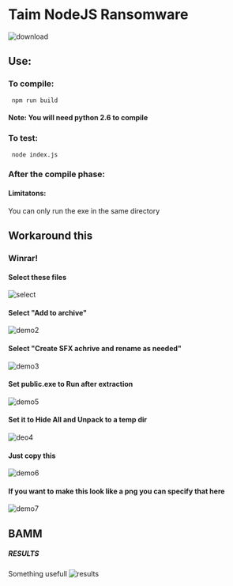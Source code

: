 # Taim NodeJS Ransomware 
 ![download](https://user-images.githubusercontent.com/106468433/184550747-1d5b5bd3-716f-49f1-997a-e45a5f064e94.png)
## Use: 
### To compile:
```
 npm run build
```
#### Note: You will need python 2.6 to compile 

### To test:
```
 node index.js
```

### After the compile phase:
#### Limitatons:
You can only run the exe in the same directory 
## Workaround this 
### Winrar!  

#### Select these files
 ![select](https://user-images.githubusercontent.com/106468433/184551281-a2d35d98-b687-434b-b0e0-c329f145f34b.PNG) 
 #### Select "Add to archive" 
![demo2](https://user-images.githubusercontent.com/106468433/184551355-bd47b66f-a8a1-4b8b-871f-968550e7893e.PNG)
#### Select "Create SFX achrive and rename as needed"
![demo3](https://user-images.githubusercontent.com/106468433/184551360-b5ad3457-803c-4bb7-8c54-dc6bd1dae62d.PNG)
#### Set public.exe to Run after extraction
![demo5](https://user-images.githubusercontent.com/106468433/184551368-e1ae963c-d249-46c6-91b1-d4be3f8a9fd3.PNG)
#### Set it to Hide All and Unpack to a temp dir
![deo4](https://user-images.githubusercontent.com/106468433/184551555-41c80c8e-9559-49c1-9983-e991f02b0504.PNG)
#### Just copy this 
![demo6](https://user-images.githubusercontent.com/106468433/184551369-cc2ff193-9604-4c16-864b-aed09deb0bcd.PNG)
#### If you want to make this look like a png you can specify that here
![demo7](https://user-images.githubusercontent.com/106468433/184551372-3882d092-e7a5-4155-ae33-50a2de829e28.PNG)
## BAMM
##### RESULTS
 Something usefull
![results](https://user-images.githubusercontent.com/106468433/184551374-d7f4e5cd-1c22-4290-b76c-209ae48bd8ed.PNG)
